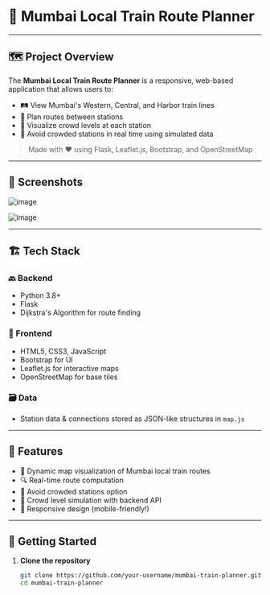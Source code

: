 # 🚆 Mumbai Local Train Route Planner


---

## 🗺️ Project Overview

The **Mumbai Local Train Route Planner** is a responsive, web-based application that allows users to:
- 🛤️ View Mumbai's Western, Central, and Harbor train lines
- 📍 Plan routes between stations
- 🚦 Visualize crowd levels at each station
- 💨 Avoid crowded stations in real time using simulated data

> Made with ❤️ using Flask, Leaflet.js, Bootstrap, and OpenStreetMap


---

## 📸 Screenshots

![image](https://github.com/user-attachments/assets/13e3a6b1-63bd-4e27-a44a-f886373e9469)

![image](https://github.com/user-attachments/assets/3731ce54-100b-426f-a656-6aa58a19cf4d)


---

## 🏗️ Tech Stack

### 🔙 Backend
- Python 3.8+
- Flask
- Dijkstra's Algorithm for route finding

### 🎨 Frontend
- HTML5, CSS3, JavaScript
- Bootstrap for UI
- Leaflet.js for interactive maps
- OpenStreetMap for base tiles

### 🗃️ Data
- Station data & connections stored as JSON-like structures in `map.js`

---

## 🔁 Features

- 📍 Dynamic map visualization of Mumbai local train routes
- 🔍 Real-time route computation
- 🚷 Avoid crowded stations option
- 🔄 Crowd level simulation with backend API
- 📱 Responsive design (mobile-friendly!)

---

## 🚀 Getting Started

1. **Clone the repository**
   ```bash
   git clone https://github.com/your-username/mumbai-train-planner.git
   cd mumbai-train-planner
